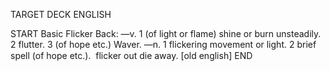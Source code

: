 TARGET DECK
ENGLISH

START
Basic
Flicker
Back: —v. 1 (of light or flame) shine or burn unsteadily. 2 flutter. 3 (of hope etc.) Waver. —n. 1 flickering movement or light. 2 brief spell (of hope etc.).  flicker out die away. [old english]
END
